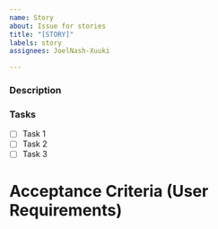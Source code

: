 ```yaml
---
name: Story
about: Issue for stories
title: "[STORY]"
labels: story
assignees: JoelNash-Xuuki

---
```


### Description

### Tasks

- [ ] Task 1
- [ ] Task 2
- [ ] Task 3

# Acceptance Criteria (User Requirements)
